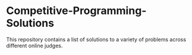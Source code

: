 # Competitive-Programming-Solutions
This repository contains a list of solutions to a variety of problems across different online judges. 
